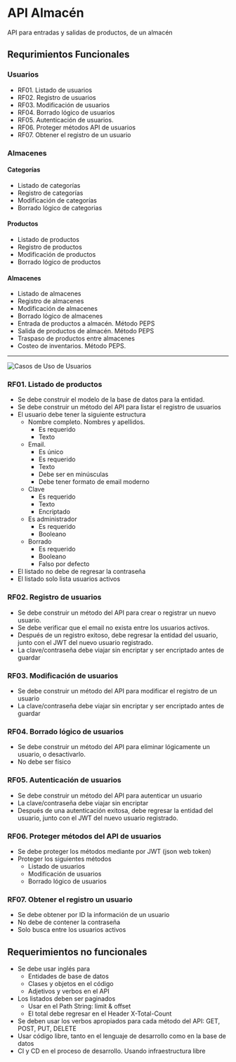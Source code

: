 # API Almacén

API para entradas y salidas de productos, de un almacén

## Requrimientos Funcionales

### Usuarios

- RF01. Listado de usuarios
- RF02. Registro de usuarios
- RF03. Modificación de usuarios
- RF04. Borrado lógico de usuarios
- RF05. Autenticación de usuarios.
- RF06. Proteger métodos API de usuarios
- RF07. Obtener el registro de un usuario

### Almacenes

#### Categorías

- Listado de categorías
- Registro de categorías
- Modificación de categorías
- Borrado lógico de categorias

#### Productos

- Listado de productos
- Registro de productos
- Modificación de productos
- Borrado lógico de productos

#### Almacenes

- Listado de almacenes
- Registro de almacenes
- Modificación de almacenes
- Borrado lógico de almacenes
- Entrada de productos a almacén. Método PEPS
- Salida de productos de almacén. Método PEPS
- Traspaso de productos entre almacenes
- Costeo de inventarios. Método PEPS.

---

![Casos de Uso de Usuarios](https://user-images.githubusercontent.com/24198508/160295235-67b0bf0b-901e-424e-9e30-2694103d4b89.png)

### RF01. Listado de productos

- Se debe construir el modelo de la base de datos para la entidad.
- Se debe construir un método del API para listar el registro de usuarios
- El usuario debe tener la siguiente estructura
  - Nombre completo. Nombres y apellidos.
    - Es requerido
    - Texto
  - Email.
    - Es único
    - Es requerido
    - Texto
    - Debe ser en minúsculas
    - Debe tener formato de email moderno
  - Clave
    - Es requerido
    - Texto
    - Encriptado
  - Es administrador
    - Es requerido
    - Booleano
  - Borrado
    - Es requerido
    - Booleano
    - Falso por defecto
- El listado no debe de regresar la contraseña
- El listado solo lista usuarios activos

### RF02. Registro de usuarios

- Se debe construir un método del API para crear o registrar un nuevo usuario.
- Se debe verificar que el email no exista entre los usuarios activos.
- Después de un registro exitoso, debe regresar la entidad del usuario, junto con el JWT del nuevo usuario registrado.
- La clave/contraseña debe viajar sin encriptar y ser encriptado antes de guardar

### RF03. Modificación de usuarios

- Se debe construir un método del API para modificar el registro de un usuario
- La clave/contraseña debe viajar sin encriptar y ser encriptado antes de guardar

### RF04. Borrado lógico de usuarios

- Se debe construir un método del API para eliminar lógicamente un usuario, o desactivarlo.
- No debe ser físico

### RF05. Autenticación de usuarios

- Se debe construir un método del API para autenticar un usuario
- La clave/contraseña debe viajar sin encriptar
- Después de una autenticación exitosa, debe regresar la entidad del usuario, junto con el JWT del nuevo usuario registrado.

### RF06. Proteger métodos del API de usuarios

- Se debe proteger los métodos mediante por JWT (json web token)
- Proteger los siguientes métodos
  - Listado de usuarios
  - Modificación de usuarios
  - Borrado lógico de usuarios

### RF07. Obtener el registro un usuario

- Se debe obtener por ID la información de un usuario
- No debe de contener la contraseña
- Solo busca entre los usuarios activos

## Requerimientos no funcionales

- Se debe usar inglés para
  - Entidades de base de datos
  - Clases y objetos en el código
  - Adjetivos y verbos en el API
- Los listados deben ser paginados
  - Usar en el Path String: limit & offset
  - El total debe regresar en el Header X-Total-Count
- Se deben usar los verbos apropiados para cada método del API: GET, POST, PUT, DELETE
- Usar código libre, tanto en el lenguaje de desarrollo como en la base de datos
- CI y CD en el proceso de desarrollo. Usando infraestructura libre
